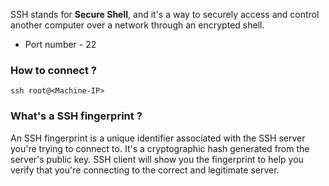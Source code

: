 SSH stands for **Secure Shell**, and it's a way to securely access and control another computer over a network through an encrypted shell.

- Port number - 22

### How to connect ?
```
ssh root@<Machine-IP>
```

### What's a SSH fingerprint ?

An SSH fingerprint is a unique identifier associated with the SSH server you're trying to connect to. It's a cryptographic hash generated from the server's public key. SSH client will show you the fingerprint to help you verify that you're connecting to the correct and legitimate server.